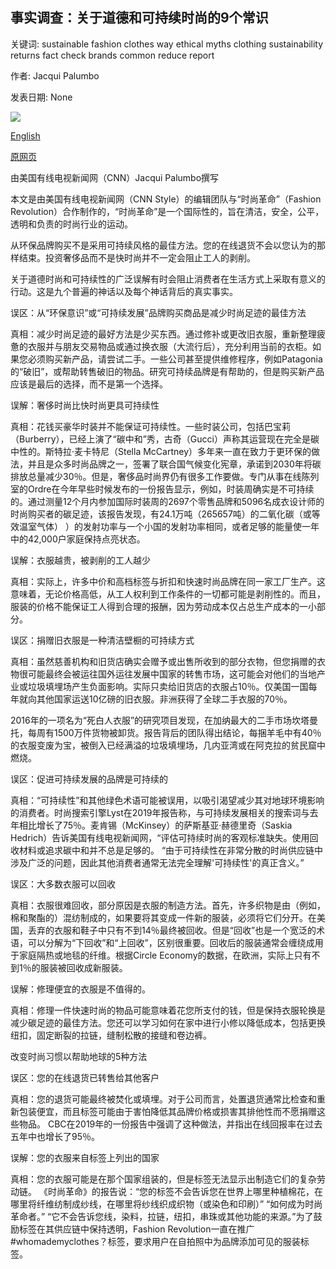 ## 事实调查：关于道德和可持续时尚的9个常识

关键词: sustainable fashion clothes way ethical myths clothing sustainability returns fact check brands common reduce report

作者: Jacqui Palumbo

发表日期: None

![](https://cdn.cnn.com/cnnnext/dam/assets/200828134718-myth-busting-sept-issue-super-tease.jpg)

[English](Fact%20check%3A%209%20common%20myths%20about%20ethical%20and%20sustainable%20fashion.md)

[原网页](https://edition.cnn.com/style/article/common-myths-about-ethical-and-sustainable-fashion-sept/index.html)

由美国有线电视新闻网（CNN）Jacqui Palumbo撰写

本文是由美国有线电视新闻网（CNN Style）的编辑团队与“时尚革命”（Fashion Revolution）合作制作的，“时尚革命”是一个国际性的，旨在清洁，安全，公平，透明和负责的时尚行业的运动。

从环保品牌购买不是采用可持续风格的最佳方法。您的在线退货不会以您认为的那样结束。投资奢侈品而不是快时尚并不一定会阻止工人的剥削。

关于道德时尚和可持续性的广泛误解有时会阻止消费者在生活方式上采取有意义的行动。这是九个普遍的神话以及每个神话背后的真实事实。

误区：从“环保意识”或“可持续发展”品牌购买商品是减少时尚足迹的最佳方法

真相：减少时尚足迹的最好方法是少买东西。通过修补或更改旧衣服，重新整理疲惫的衣服并与朋友交易物品或通过换衣服（大流行后），充分利用当前的衣柜。如果您必须购买新产品，请尝试二手。一些公司甚至提供维修程序，例如Patagonia的“破旧”，或帮助转售破旧的物品。研究可持续品牌是有帮助的，但是购买新产品应该是最后的选择，而不是第一个选择。

误解：奢侈时尚比快时尚更具可持续性

真相：花钱买豪华时装并不能保证可持续性。一些时装公司，包括巴宝莉（Burberry），已经上演了“碳中和”秀，古奇（Gucci）声称其运营现在完全是碳中性的。斯特拉·麦卡特尼（Stella McCartney）多年来一直在致力于更环保的做法，并且是众多时尚品牌之一，签署了联合国气候变化宪章，承诺到2030年将碳排放总量减少30％。但是，奢侈品时尚界仍有很多工作要做。专门从事在线陈列室的Ordre在今年早些时候发布的一份报告显示，例如，时装周确实是不可持续的。通过测量12个月内参加国际时装周的2697个零售品牌和5096名成衣设计师的时尚购买者的碳足迹，该报告发现，有24.1万吨（265657吨）的二氧化碳（或等效温室气体） ）的发射功率与一个小国的发射功率相同，或者足够的能量使一年中的42,000户家庭保持点亮状态。

误解：衣服越贵，被剥削的工人越少

真相：实际上，许多中价和高档标签与折扣和快速时尚品牌在同一家工厂生产。这意味着，无论价格高低，从工人权利到工作条件的一切都可能是剥削性的。而且，服装的价格不能保证工人得到合理的报酬，因为劳动成本仅占总生产成本的一小部分。

误区：捐赠旧衣服是一种清洁壁橱的可持续方式

真相：虽然慈善机构和旧货店确实会赠予或出售所收到的部分衣物，但您捐赠的衣物很可能最终会被运往国外运往发展中国家的转售市场，这可能会对他们的当地产业或垃圾填埋场产生负面影响。实际只卖给旧货店的衣服占10％。仅美国一国每年就向其他国家运送10亿磅的旧衣服。非洲获得了全球二手衣服的70％。

2016年的一项名为“死白人衣服”的研究项目发现，在加纳最大的二手市场坎塔曼托，每周有1500万件货物被卸货。报告背后的团队得出结论，每捆羊毛中有40％的衣服变废为宝，被倒入已经满溢的垃圾填埋场，几内亚湾或在阿克拉的贫民窟中燃烧。

误区：促进可持续发展的品牌是可持续的

真相：“可持续性”和其他绿色术语可能被误用，以吸引渴望减少其对地球环境影响的消费者。时尚搜索引擎Lyst在2019年报告称，与可持续发展相关的搜索词与去年相比增长了75％。麦肯锡（McKinsey）的萨斯基亚·赫德里奇（Saskia Hedrich）告诉美国有线电视新闻网，“评估可持续时尚的客观标准缺失。使用回收材料或追求碳中和并不总是足够的。 “由于可持续性在非常分散的时尚供应链中涉及广泛的问题，因此其他消费者通常无法完全理解'可持续性'的真正含义。”

误区：大多数衣服可以回收

真相：衣服很难回收，部分原因是衣服的制造方法。首先，许多织物是由（例如，棉和聚酯的）混纺制成的，​​如果要将其变成一件新的服装，必须将它们分开。在美国，丢弃的衣服和鞋子中只有不到14％最终被回收。但是“回收”也是一个宽泛的术语，可以分解为“下回收”和“上回收”，区别很重要。回收后的服装通常会缠绕成用于家庭隔热或地毯的纤维。根据Circle Economy的数据，在欧洲，实际上只有不到1％的服装被回收成新服装。

误解：修理便宜的衣服是不值得的。

真相：修理一件快速时尚的物品可能意味着花您所支付的钱，但是保持衣服轮换是减少碳足迹的最佳方法。您还可以学习如何在家中进行小修以降低成本，包括更换纽扣，固定断裂的拉链，缝制松散的接缝和卷边裤。

改变时尚习惯以帮助地球的5种方法

误区：您的在线退货已转售给其他客户

真相：您的退货可能最终被焚化或填埋。对于公司而言，处置退货通常比检查和重新包装便宜，而且标签可能由于害怕降低其品牌价格或损害其排他性而不愿捐赠这些物品。 CBC在2019年的一份报告中强调了这种做法，并指出在线回报率在过去五年中也增长了95％。

误解：您的衣服来自标签上列出的国家

真相：您的衣服可能是在那个国家组装的，但是标签无法显示出制造它们的复杂劳动链。 《时尚革命》的报告说：“您的标签不会告诉您在世界上哪里种植棉花，在哪里将纤维纺制成纱线，在哪里将纱线织成织物（或染色和印刷）” “如何成为时尚革命者。” “它不会告诉您线，染料，拉链，纽扣，串珠或其他功能的来源。”为了鼓励标签在其供应链中保持透明，Fashion Revolution一直在推广\#whomademyclothes？标签，要求用户在自拍照中为品牌添加可见的服装标签。